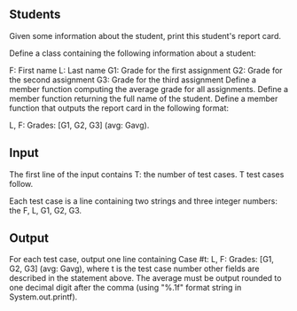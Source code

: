 <h2> Students </h2>
Given some information about the student, print this student's report card.

Define a class containing the following information about a student:

F: First name
L: Last name
G1: Grade for the first assignment
G2: Grade for the second assignment
G3: Grade for the third assignment
Define a member function computing the average grade for all assignments. Define a member function returning the full name of the student. Define a member function that outputs the report card in the following format:

L, F: Grades: [G1, G2, G3] (avg: Gavg).

<h2> Input </h2>
The first line of the input contains T: the number of test cases. T test cases follow.

Each test case is a line containing two strings and three integer numbers: the F, L, G1, G2, G3.

<h2> Output </h2>
For each test case, output one line containing Case #t: L, F: Grades: [G1, G2, G3] (avg: Gavg), where t is the test case number other fields are described in the statement above. The average must be output rounded to one decimal digit after the comma (using "%.1f" format string in System.out.printf).


